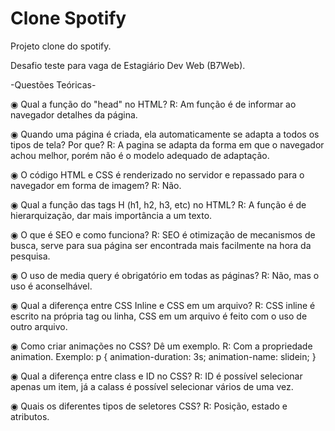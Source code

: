 # Clone Spotify

Projeto clone do spotify.

Desafio teste para vaga de Estagiário Dev Web (B7Web).

-Questões Teóricas-

◉ Qual a função do "head" no HTML?
R: Am função é de informar ao navegador detalhes da página.

◉ Quando uma página é criada, ela automaticamente se adapta a todos os tipos de tela? Por que?
R: A pagina se adapta da forma em que o navegador achou melhor, porém não é o modelo adequado de adaptação.

◉ O código HTML e CSS é renderizado no servidor e repassado para o navegador em forma de imagem?
R: Não.

◉ Qual a função das tags H (h1, h2, h3, etc) no HTML?
R: A função é de hierarquização, dar mais importância a um texto.

◉ O que é SEO e como funciona?
R: SEO é otimização de mecanismos de busca, serve para sua página ser encontrada mais facilmente na hora da pesquisa.

◉ O uso de media query é obrigatório em todas as páginas?
R: Não, mas o uso é aconselhável.

◉ Qual a diferença entre CSS Inline e CSS em um arquivo?
R: CSS inline é escrito na própria tag ou linha, CSS em um arquivo é feito com o uso de outro arquivo.

◉ Como criar animações no CSS? Dê um exemplo.
R: Com a propriedade animation. Exemplo: 
p {
  animation-duration: 3s;
  animation-name: slidein;
}

◉ Qual a diferença entre class e ID no CSS?
R: ID é possível selecionar apenas um item, já a calass é possível selecionar vários de uma vez.

◉ Quais os diferentes tipos de seletores CSS?
R: Posição, estado e atributos.
